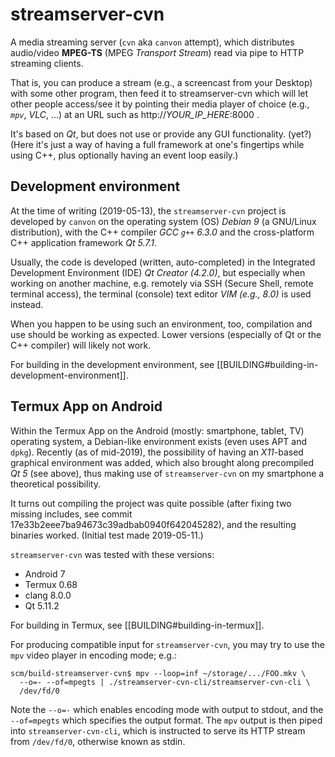 # streamserver-cvn

A media streaming server (`cvn` aka `canvon` attempt),
which distributes audio/video **MPEG-TS** (MPEG _Transport Stream_)
read via pipe to HTTP streaming clients.

That is, you can produce a stream (e.g., a screencast from your Desktop)
with some other program, then feed it to streamserver-cvn which will
let other people access/see it by pointing their media player of choice
(e.g., *`mpv`*, *VLC*, ...) at an URL such as http://_YOUR\_IP\_HERE_:8000 .

It's based on *Qt*, but does not use or provide any GUI functionality. (yet?)
(Here it's just a way of having a full framework at one's fingertips
while using C++, plus optionally having an event loop easily.)


## Development environment

At the time of writing (2019-05-13),
the `streamserver-cvn` project is developed by `canvon`
on the operating system (OS) *Debian 9* (a GNU/Linux distribution),
with the C++ compiler *GCC `g++` 6.3.0*
and the cross-platform C++ application framework *Qt 5.7.1*.

Usually, the code is developed (written, auto-completed)
in the Integrated Development Environment (IDE) *Qt Creator (4.2.0)*,
but especially when working on another machine,
e.g. remotely via SSH (Secure Shell, remote terminal access),
the terminal (console) text editor *VIM (e.g., 8.0)*
is used instead.

When you happen to be using such an environment, too, compilation
and use should be working as expected. Lower versions (especially
of Qt or the C++ compiler) will likely not work.

For building in the development environment,
see [[BUILDING#building-in-development-environment]].


## Termux App on Android

Within the Termux App on the Android (mostly: smartphone, tablet, TV)
operating system, a Debian-like environment exists (even uses APT
and `dpkg`). Recently (as of mid-2019), the possibility of having
an *X11*-based graphical environment was added, which also brought along
precompiled *Qt 5* (see above), thus making use of `streamserver-cvn`
on my smartphone a theoretical possibility.

It turns out compiling the project was quite possible (after fixing
two missing includes, see commit 17e33b2eee7ba94673c39adbab0940f642045282),
and the resulting binaries worked. (Initial test made 2019-05-11.)

`streamserver-cvn` was tested with these versions:
* Android 7
* Termux 0.68
* clang 8.0.0
* Qt 5.11.2

For building in Termux, see [[BUILDING#building-in-termux]].

For producing compatible input for `streamserver-cvn`, you may try to
use the `mpv` video player in encoding mode; e.g.:

    scm/build-streamserver-cvn$ mpv --loop=inf ~/storage/.../FOO.mkv \
      --o=- --of=mpegts | ./streamserver-cvn-cli/streamserver-cvn-cli \
      /dev/fd/0

Note the `--o=-` which enables encoding mode with output to stdout,
and the `--of=mpegts` which specifies the output format. The `mpv` output
is then piped into `streamserver-cvn-cli`, which is instructed to
serve its HTTP stream from `/dev/fd/0`, otherwise known as stdin.
